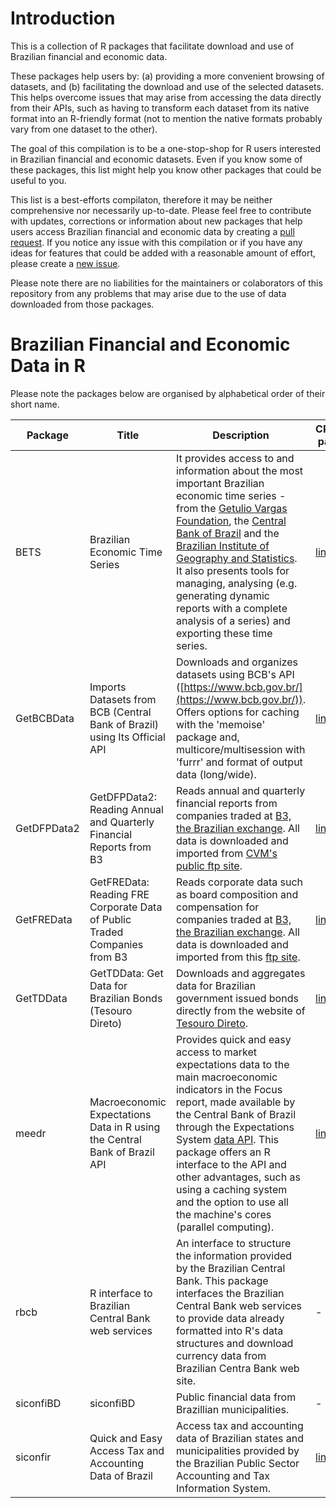 # Introduction

This is a collection of R packages that facilitate download and use of Brazilian financial and economic data. 

These packages help users by: (a) providing a more convenient browsing of datasets, and (b) facilitating the download and use of the selected datasets. This helps overcome issues that may arise from accessing the data directly from their APIs, such as having to transform each dataset from its native format into an R-friendly format (not to mention the native formats probably vary from one dataset to the other).

The goal of this compilation is to be a one-stop-shop for R users interested in Brazilian financial and economic datasets. Even if you know some of these packages, this list might help you know other packages that could be useful to you.

This list is a best-efforts compilaton, therefore it may be neither comprehensive nor necessarily up-to-date. Please feel free to contribute with updates, corrections or information about new packages that help users access Brazilian financial and economic data by creating a [pull request](https://github.com/dkgaraujo/BrazilianFinancialEconomicDataR/pulls). If you notice any issue with this compilation or if you have any ideas for features that could be added with a reasonable amount of effort, please create a [new issue](https://github.com/dkgaraujo/BrazilianFinancialEconomicDataR/issues).

Please note there are no liabilities for the maintainers or colaborators of this repository from any problems that may arise due to the use of data downloaded from those packages.

# Brazilian Financial and Economic Data in R

Please note the packages below are organised by alphabetical order of their short name.

| Package | Title | Description | CRAN page | Source code |
|---|---|---|---|---|
| BETS | Brazilian Economic Time Series | It provides access to and information about the most important Brazilian economic time series - from the [Getulio Vargas Foundation](http://portal.fgv.br/en), the [Central Bank of Brazil](http://www.bcb.gov.br) and the [Brazilian Institute of Geography and Statistics](http://www.ibge.gov.br). It also presents tools for managing, analysing (e.g. generating dynamic reports with a complete analysis of a series) and exporting these time series. | [link](https://cran.r-project.org/web/packages/BETS/index.html)  |  [link](https://github.com/nmecsys/BETS) |
| GetBCBData | Imports Datasets from BCB (Central Bank of Brazil) using Its Official API | Downloads and organizes datasets using BCB's API ([https://www.bcb.gov.br/](https://www.bcb.gov.br/)). Offers options for caching with the 'memoise' package and, multicore/multisession with 'furrr' and format of output data (long/wide). | [link](https://cran.r-project.org/web/packages/GetBCBData/index.html) | [link](https://github.com/msperlin/GetBCBData/) |
| GetDFPData2 | GetDFPData2: Reading Annual and Quarterly Financial Reports from B3 | Reads annual and quarterly financial reports from companies traded at [B3, the Brazilian exchange](http://www.b3.com.br/). All data is downloaded and imported from [CVM's public ftp site](http://dados.cvm.gov.br/dados/CIA_ABERTA/). | [link](https://cran.r-project.org/web/packages/GetDFPData2/index.html) | [link](https://github.com/msperlin/GetDFPData2) |
| GetFREData | GetFREData: Reading FRE Corporate Data of Public Traded Companies from B3 | Reads corporate data such as board composition and compensation for companies traded at [B3, the Brazilian exchange](http://www.b3.com.br/). All data is downloaded and imported from this [ftp site](http://dados.cvm.gov.br/dados/CIA_ABERTA/DOC/FRE/). | [link](https://cran.r-project.org/web/packages/GetFREData/index.html) | [link](https://github.com/msperlin/GetFREData/) |
| GetTDData | GetTDData: Get Data for Brazilian Bonds (Tesouro Direto) | Downloads and aggregates data for Brazilian government issued bonds directly from the website of [Tesouro Direto](http://www.tesouro.fazenda.gov.br/tesouro-direto-balanco-e-estatisticas). | [link](https://cran.r-project.org/web/packages/GetTDData/index.html) | [link](https://github.com/msperlin/GetTDData/) |
| meedr | Macroeconomic Expectations Data in R using the Central Bank of Brazil API | Provides quick and easy access to market expectations data to the main macroeconomic indicators in the Focus report, made available by the Central Bank of Brazil through the Expectations System [data API](https://dadosabertos.bcb.gov.br/). This package offers an R interface to the API and other advantages, such as using a caching system and the option to use all the machine's cores (parallel computing). | [link](https://cran.r-project.org/web/packages/meedr/index.html) | [link](https://github.com/schoulten/meedr) |
| rbcb | R interface to Brazilian Central Bank web services | An interface to structure the information provided by the Brazilian Central Bank. This package interfaces the Brazilian Central Bank web services to provide data already formatted into R's data structures and download currency data from Brazilian Centra Bank web site. | - | [link](https://github.com/wilsonfreitas/rbcb) |
| siconfiBD | siconfiBD | Public financial data from Brazillian municipalities. | - | [link](https://github.com/tchiluanda/siconfiBD) |
| siconfir | Quick and Easy Access Tax and Accounting Data of Brazil | Access tax and accounting data of Brazilian states and municipalities provided by the Brazilian Public Sector Accounting and Tax Information System. | [link](https://cran.r-project.org/web/packages/siconfir/index.html) | [link](https://github.com/aspeddro/siconfir) |
